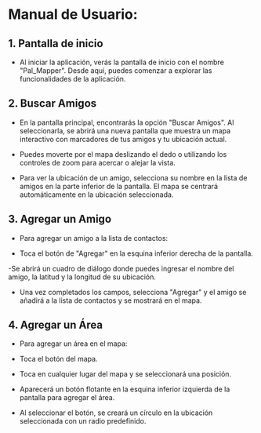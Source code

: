 # Manual de Usuario: 

## 1. Pantalla de inicio 

- Al iniciar la aplicación, verás la pantalla de inicio con el nombre "Pal_Mapper". Desde aquí, 	puedes comenzar a explorar las funcionalidades de la aplicación. 

## 2. Buscar Amigos 

- En la pantalla principal, encontrarás la opción "Buscar Amigos". Al seleccionarla, se abrirá una 	nueva pantalla que muestra un mapa interactivo con marcadores de tus amigos y tu ubicación 	actual.  

- Puedes moverte por el mapa deslizando el dedo o utilizando los controles de zoom para 	acercar o alejar la vista. 

- Para ver la ubicación de un amigo, selecciona su nombre en la lista de amigos en la parte 	inferior de la pantalla. El mapa se centrará automáticamente en la ubicación seleccionada. 

## 3. Agregar un Amigo 

- Para agregar un amigo a la lista de contactos:  

- Toca el botón de "Agregar" en la esquina inferior derecha de la pantalla. 

-Se abrirá un cuadro de diálogo donde puedes ingresar el nombre del amigo, la latitud y 	la longitud de su ubicación. 

- Una vez completados los campos, selecciona "Agregar" y el amigo se añadirá a la lista 	de contactos y se mostrará en el mapa. 

## 4. Agregar un Área 

- Para agregar un área en el mapa:  

- Toca el botón del mapa. 

- Toca en cualquier lugar del mapa y se seleccionará una posición.  

- Aparecerá un botón flotante en la esquina inferior izquierda de la pantalla para agregar 	el área.  

- Al seleccionar el botón, se creará un círculo en la ubicación seleccionada con un radio 	predefinido. 

 

